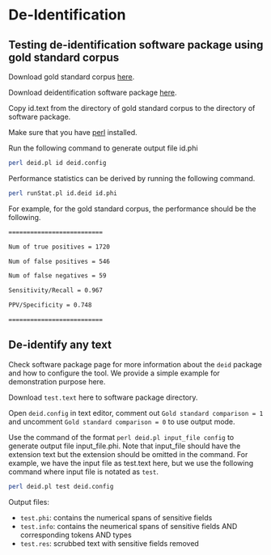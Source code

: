 # De-Identification

## Testing de-identification software package using gold standard corpus
Download gold standard corpus [here](https://physionet.org/content/deidentifiedmedicaltext/1.0/).

Download deidentification software package [here](https://www.physionet.org/content/deid/1.1/).

Copy id.text from the directory of gold standard corpus to the directory of software package. 

Make sure that you have [perl](https://www.perl.org) installed. 

Run the following command to generate output file id.phi 
```sh
perl deid.pl id deid.config
```
Performance statistics can be derived by running the following command.
```sh
perl runStat.pl id.deid id.phi
```
For example, for the gold standard corpus, the performance should be the following.
```sh
==========================

Num of true positives = 1720

Num of false positives = 546

Num of false negatives = 59

Sensitivity/Recall = 0.967

PPV/Specificity = 0.748

==========================
```

## De-identify any text
Check software package page for more information about the ```deid``` package and how to configure the tool. We provide a simple example for demonstration purpose here.

Download ```test.text``` here to software package directory.

Open ```deid.config``` in text editor, comment out ```Gold standard comparison = 1``` and uncomment ```Gold standard comparison = 0``` to use output mode.

Use the command of the format ```perl deid.pl input_file config``` to generate output file input\_file.phi. Note that input\_file should have the extension text but the extension should be omitted in the command. For example, we have the input file as test.text here, but we use the following command where input file is notated as ```test```.
```sh
perl deid.pl test deid.config
```
Output files:
- ```test.phi```: contains the numerical spans of sensitive fields
- ```test.info```: contains the neumerical spans of sensitive fields AND corresponding tokens AND types
- ```test.res```: scrubbed text with sensitive fields removed
